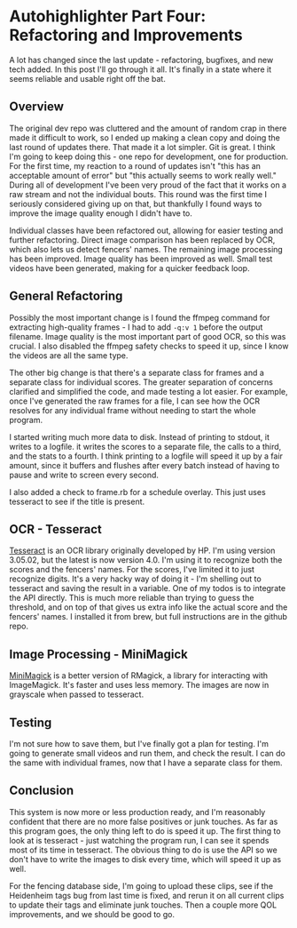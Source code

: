 # Autohighlighter Part Four: Refactoring and Improvements

A lot has changed since the last update - refactoring, bugfixes, and new tech added.  In this post I'll go through it all.  It's finally in a state where it seems reliable and usable right off the bat.

## Overview

The original dev repo was cluttered and the amount of random crap in there made it difficult to work, so I ended up making a clean copy and doing the last round of updates there.  That made it a lot simpler.  Git is great.  I think I'm going to keep doing this - one repo for development, one for production.  For the first time, my reaction to a round of updates isn't "this has an acceptable amount of error" but "this actually seems to work really well."  During all of development I've been very proud of the fact that it works on a raw stream and not the individual bouts.  This round was the first time I seriously considered giving up on that, but thankfully I found ways to improve the image quality enough I didn't have to.

Individual classes have been refactored out, allowing for easier testing and further refactoring.  Direct image comparison has been replaced by OCR, which also lets us detect fencers' names.  The remaining image processing has been improved.  Image quality has been improved as well.  Small test videos have been generated, making for a quicker feedback loop.

## General Refactoring

Possibly the most important change is I found the ffmpeg command for extracting high-quality frames - I had to add `-q:v 1` before the output filename.  Image quality is the most important part of good OCR, so this was crucial.  I also disabled the ffmpeg safety checks to speed it up, since I know the videos are all the same type.

The other big change is that there's a separate class for frames and a separate class for individual scores.  The greater separation of concerns clarified and simplified the code, and made testing a lot easier.  For example, once I've generated the raw frames for a file, I can see how the OCR resolves for any individual frame without needing to start the whole program.

I started writing much more data to disk.  Instead of printing to stdout, it writes to a logfile.  it writes the scores to a separate file, the calls to a third, and the stats to a fourth.  I think printing to a logfile will speed it up by a fair amount, since it buffers and flushes after every batch instead of having to pause and write to screen every second.

I also added a check to frame.rb for a schedule overlay.  This just uses tesseract to see if the title is present.

## OCR - Tesseract

[Tesseract](https://github.com/tesseract-ocr/tesseract/ "tesseract") is an OCR library originally developed by HP.  I'm using version 3.05.02, but the latest is now version 4.0.  I'm using it to recognize both the scores and the fencers' names.  For the scores, I've limited it to just recognize digits.  It's a very hacky way of doing it - I'm shelling out to tesseract and saving the result in a variable.  One of my todos is to integrate the API directly.  This is much more reliable than trying to guess the threshold, and on top of that gives us extra info like the actual score and the fencers' names.  I installed it from brew, but full instructions are in the github repo.

## Image Processing - MiniMagick

[MiniMagick](https://github.com/minimagick/minimagick "minimagick") is a better version of RMagick, a library for interacting with ImageMagick.  It's faster and uses less memory.  The images are now in grayscale when passed to tesseract.

## Testing

I'm not sure how to save them, but I've finally got a plan for testing.  I'm going to generate small videos and run them, and check the result.  I can do the same with individual frames, now that I have a separate class for them.

## Conclusion

This system is now more or less production ready, and I'm reasonably confident that there are no more false positives or junk touches.  As far as this program goes, the only thing left to do is speed it up.  The first thing to look at is tesseract - just watching the program run, I can see it spends most of its time in tesseract.  The obvious thing to do is use the API so we don't have to write the images to disk every time, which will speed it up as well.

For the fencing database side, I'm going to upload these clips, see if the Heidenheim tags bug from last time is fixed, and rerun it on all current clips to update their tags and eliminate junk touches.  Then a couple more QOL improvements, and we should be good to go.
